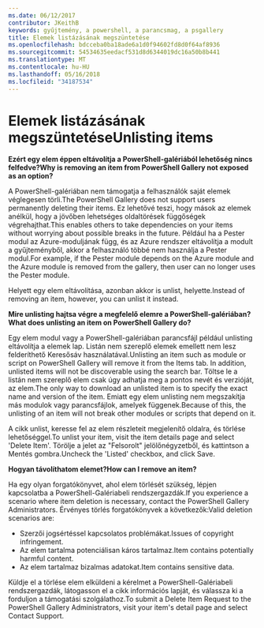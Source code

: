 ```yaml
---
ms.date: 06/12/2017
contributor: JKeithB
keywords: gyűjtemény, a powershell, a parancsmag, a psgallery
title: Elemek listázásának megszüntetése
ms.openlocfilehash: bdcceba0ba18ade6a1d0f94602fd8d0f64af8936
ms.sourcegitcommit: 54534635eedacf531d8d6344019dc16a50b8b441
ms.translationtype: MT
ms.contentlocale: hu-HU
ms.lasthandoff: 05/16/2018
ms.locfileid: "34187534"
---
```

# <a name="unlisting-items"></a><span data-ttu-id="0e0fc-103">Elemek listázásának megszüntetése</span><span class="sxs-lookup"><span data-stu-id="0e0fc-103">Unlisting items</span></span>

<span data-ttu-id="0e0fc-104">**Ezért egy elem éppen eltávolítja a PowerShell-galériából lehetőség nincs felfedve?**</span><span class="sxs-lookup"><span data-stu-id="0e0fc-104">**Why is removing an item from PowerShell Gallery not exposed as an option?**</span></span>

<span data-ttu-id="0e0fc-105">A PowerShell-galériában nem támogatja a felhasználók saját elemek véglegesen törli.</span><span class="sxs-lookup"><span data-stu-id="0e0fc-105">The PowerShell Gallery does not support users permanently deleting their items.</span></span>
<span data-ttu-id="0e0fc-106">Ez lehetővé teszi, hogy mások az elemek anélkül, hogy a jövőben lehetséges oldaltörések függőségek végrehajthat.</span><span class="sxs-lookup"><span data-stu-id="0e0fc-106">This enables others to take dependencies on your items without worrying about possible breaks in the future.</span></span>
<span data-ttu-id="0e0fc-107">Például ha a Pester modul az Azure-moduljának függ, és az Azure rendszer eltávolítja a modult a gyűjteményből, akkor a felhasználó többé nem használja a Pester modul.</span><span class="sxs-lookup"><span data-stu-id="0e0fc-107">For example, if the Pester module depends on the Azure module and the Azure module is removed from the gallery, then user can no longer uses the Pester module.</span></span>

<span data-ttu-id="0e0fc-108">Helyett egy elem eltávolítása, azonban akkor is unlist, helyette.</span><span class="sxs-lookup"><span data-stu-id="0e0fc-108">Instead of removing an item, however, you can unlist it instead.</span></span>

<span data-ttu-id="0e0fc-109">**Mire unlisting hajtsa végre a megfelelő elemre a PowerShell-galériában?**</span><span class="sxs-lookup"><span data-stu-id="0e0fc-109">**What does unlisting an item on PowerShell Gallery do?**</span></span>

<span data-ttu-id="0e0fc-110">Egy elem modul vagy a PowerShell-galériában parancsfájl például unlisting eltávolítja a elemek lap. Listán nem szereplő elemek emellett nem lesz felderíthető Keresősáv használatával.</span><span class="sxs-lookup"><span data-stu-id="0e0fc-110">Unlisting an item such as module or script on PowerShell Gallery will remove it from the Items tab. In addition, unlisted items will not be discoverable using the search bar.</span></span>
<span data-ttu-id="0e0fc-111">Töltse le a listán nem szereplő elem csak úgy adhatja meg a pontos nevét és verzióját, az elem.</span><span class="sxs-lookup"><span data-stu-id="0e0fc-111">The only way to download an unlisted item is to specify the exact name and version of the item.</span></span>
<span data-ttu-id="0e0fc-112">Emiatt egy elem unlisting nem megszakítja más modulok vagy parancsfájlok, amelyek függenek.</span><span class="sxs-lookup"><span data-stu-id="0e0fc-112">Because of this, the unlisting of an item will not break other modules or scripts that depend on it.</span></span>

<span data-ttu-id="0e0fc-113">A cikk unlist, keresse fel az elem részleteit megjelenítő oldalra, és törlése lehetőséggel.</span><span class="sxs-lookup"><span data-stu-id="0e0fc-113">To unlist your item, visit the item details page and select 'Delete Item'.</span></span> <span data-ttu-id="0e0fc-114">Törölje a jelet az "Felsorolt" jelölőnégyzetből, és kattintson a Mentés gombra.</span><span class="sxs-lookup"><span data-stu-id="0e0fc-114">Uncheck the 'Listed' checkbox, and click Save.</span></span>

<span data-ttu-id="0e0fc-115">**Hogyan távolíthatom elemet?**</span><span class="sxs-lookup"><span data-stu-id="0e0fc-115">**How can I remove an item?**</span></span>

<span data-ttu-id="0e0fc-116">Ha egy olyan forgatókönyvet, ahol elem törlését szükség, lépjen kapcsolatba a PowerShell-Galériabeli rendszergazdák.</span><span class="sxs-lookup"><span data-stu-id="0e0fc-116">If you experience a scenario where item deletion is necessary, contact the PowerShell Gallery Administrators.</span></span>
<span data-ttu-id="0e0fc-117">Érvényes törlés forgatókönyvek a következők:</span><span class="sxs-lookup"><span data-stu-id="0e0fc-117">Valid deletion scenarios are:</span></span>
- <span data-ttu-id="0e0fc-118">Szerzői jogsértéssel kapcsolatos problémákat.</span><span class="sxs-lookup"><span data-stu-id="0e0fc-118">Issues of copyright infringement.</span></span>
- <span data-ttu-id="0e0fc-119">Az elem tartalma potenciálisan káros tartalmaz.</span><span class="sxs-lookup"><span data-stu-id="0e0fc-119">Item contains potentially harmful content.</span></span>
- <span data-ttu-id="0e0fc-120">Az elem tartalmaz bizalmas adatokat.</span><span class="sxs-lookup"><span data-stu-id="0e0fc-120">Item contains sensitive data.</span></span>

<span data-ttu-id="0e0fc-121">Küldje el a törlése elem elküldeni a kérelmet a PowerShell-Galériabeli rendszergazdák, látogasson el a cikk információs lapját, és válassza ki a forduljon a támogatási szolgálathoz.</span><span class="sxs-lookup"><span data-stu-id="0e0fc-121">To submit a Delete Item Request to the PowerShell Gallery Administrators, visit your item's detail page and select Contact Support.</span></span>